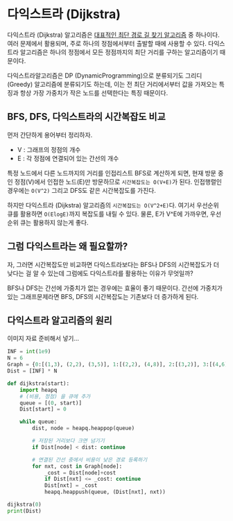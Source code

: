 # 다익스트라 (Dijkstra)

다익스트라 (Dijkstra) 알고리즘은 <u>대표적인 최단 경로 길 찾기 알고리즘</u> 중 하나이다. 여러 문제에서 활용되며, 주로 하나의 정점에서부터 출발할 때에 사용할 수 있다. 다익스트라 알고리즘은 하나의 정점에서 모든 정점까지의 최단 거리를 구하는 알고리즘이기 때문이다.<br>

다익스트라알고리즘은 DP (DynamicProgramming)으로 분류되기도 그리디 (Greedy) 알고리즘에 분류되기도 하는데, 이는 전 최단 거리에서부터 값을 가져오는 특징과 항상 가장 가중치가 작은 노드를 선택한다는 특징 때문이다.

## BFS, DFS, 다익스트라의 시간복잡도 비교

먼저 간단하게 용어부터 정리하자.

* V : 그래프의 정점의 개수
* E : 각 정점에 연결되어 있는 간선의 개수

특정 노드에서 다른 노드까지의 거리를 인접리스트 BFS로 계산하게 되면, 현재 방문 중인 정점(V)에서 인접한 노드(E)만 방문하므로 `시간복잡도는 O(V+E)`가 된다. 인접행렬인 경우에는 `O(V^2)` 그리고 DFS도 같은 시간복잡도를 가진다.<br>

하지만 다익스트라 (Dijkstra) 알고리즘의 `시간복잡도는 O(V^2+E)`다. 여기서 우선순위 큐를 활용하면 `O(ElogE)`까지 복잡도를 내릴 수 있다. 물론, E가 V^E에 가까우면, 우선순위 큐는 활용하지 않는게 좋다.

## 그럼 다익스트라는 왜 필요할까?

자, 그러면 시간복잡도만 비교하면 다익스트라보다는 BFS나 DFS의 시간복잡도가 더 낮다는 걸 알 수 있는데 그럼에도 다익스트라를 활용하는 이유가 무엇일까?

BFS나 DFS는 간선에 가중치가 없는 경우에는 효율이 좋기 때문이다. 간선에 가중치가 있는 그래프문제라면 BFS, DFS의 시간복잡도는 기존보다 더 증가하게 된다.

## 다익스트라 알고리즘의 원리

이미지 자료 준비해서 넣기...


```python
INF = int(1e9)
N = 6
Graph = {0:[(1,3), (2,2), (3,5)], 1:[(2,2), (4,8)], 2:[(3,2)], 3:[(4,6)], 4:[(5,1)], 5:[]}
Dist = [INF] * N

def dijkstra(start):
    import heapq
    # (비용, 정점) 을 큐에 추가
    queue = [(0, start)]
    Dist[start] = 0

    while queue:
        dist, node = heapq.heappop(queue)

        # 저장된 거리보다 크면 넘기기
        if Dist[node] < dist: continue

        # 연결된 간선 중에서 비용이 낮은 경로 등록하기
        for nxt, cost in Graph[node]:
            _cost = Dist[node]+cost
            if Dist[nxt] <= _cost: continue
            Dist[nxt] = _cost
            heapq.heappush(queue, (Dist[nxt], nxt))

dijkstra(0)
print(Dist)
```